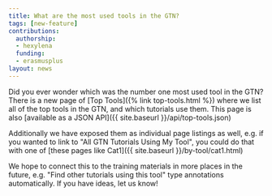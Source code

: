```yaml
---
title: What are the most used tools in the GTN?
tags: [new-feature]
contributions:
  authorship:
  - hexylena
  funding:
  - erasmusplus
layout: news
---
```


Did you ever wonder which was the number one most used tool in the GTN? There is a new page of [Top Tools]({% link top-tools.html %}) where we list all of the top tools in the GTN, and which tutorials use them. This page is also [available as a JSON API]({{ site.baseurl }}/api/top-tools.json)

Additionally we have exposed them as individual page listings as well, e.g. if you wanted to link to "All GTN Tutorials Using My Tool", you could do that with one of [these pages like Cat1]({{ site.baseurl }}/by-tool/cat1.html)

We hope to connect this to the training materials in more places in the future, e.g. "Find other tutorials using this tool" type annotations automatically. If you have ideas, let us know!
